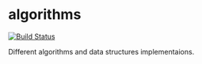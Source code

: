 # algorithms
[![Build Status](https://travis-ci.com/yakout/algorithms.svg?token=8xdgMqps2fwk2PdRCgH7&branch=master)](https://travis-ci.com/yakout/algorithms)

Different algorithms and data structures implementaions.
